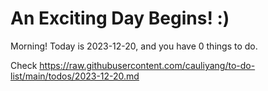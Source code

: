# An Exciting Day Begins! :)

Morning! Today is 2023-12-20, and you have 0 things to do.

Check https://raw.githubusercontent.com/cauliyang/to-do-list/main/todos/2023-12-20.md